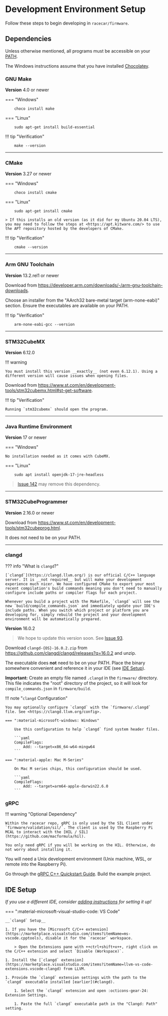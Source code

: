 # Development Environment Setup

Follow these steps to begin developing in `racecar/firmware`.

## Dependencies

Unless otherwise mentioned, all programs must be accessible on your [PATH](https://en.wikipedia.org/wiki/PATH_(variable)).

The Windows instructions assume that you have installed [Chocolatey](https://chocolatey.org/install).

### GNU Make

__Version__ 4.0 or newer

=== "Windows"

        choco install make

=== "Linux"

        sudo apt-get install build-essential

!!! tip "Verification"

        make --version

---

### CMake

__Version__ 3.27 or newer

=== "Windows"

        choco install cmake

=== "Linux"

        sudo apt-get install cmake

    > If this installs an old version (as it did for my Ubuntu 20.04 LTS), you may need to follow the steps at <https://apt.kitware.com/> to use the APT repository hosted by the developers of CMake.

!!! tip "Verification"

        cmake --version

---

### Arm GNU Toolchain

__Version__ 13.2.rel1 or newer

Download from <https://developer.arm.com/downloads/-/arm-gnu-toolchain-downloads>.

Choose an installer from the "AArch32 bare-metal target (arm-none-eabi)" section. Ensure the executables are available on your PATH.  

!!! tip "Verification"

        arm-none-eabi-gcc --version

---

### STM32CubeMX

__Version__ 6.12.0

!!! warning

    You must install this version __exactly__ (not even 6.12.1). Using a different version will cause issues when opening files.

Download from <https://www.st.com/en/development-tools/stm32cubemx.html#st-get-software>.

!!! tip "Verification"

    Running `stm32cubemx` should open the program.

---

### Java Runtime Environment

__Version__ 17 or newer

=== "Windows"

    No installation needed as it comes with CubeMX.

=== "Linux"

        sudo apt install openjdk-17-jre-headless

> [Issue 142](https://github.com/macformula/racecar/issues/142) may remove this dependency.

---

### STM32CubeProgrammer

__Version__ 2.16.0 or newer

Download from <https://www.st.com/en/development-tools/stm32cubeprog.html>.

It does not need to be on your PATH.

---

### clangd

??? info "What is `clangd`?"

    [`clangd`](https://clangd.llvm.org/) is our official C/C++ language server. It is __not required__ but will make your development experience much nicer. We have configured CMake to export your most recent compilation's build commands meaning you don't need to manually configure include paths or compiler flags for each project.

    Whenever you build a project with the Makefile, `clangd` will see the new `build/compile_commands.json` and immediately update your IDE's include paths. When you switch which project or platform you are developing for, simply rebuild the project and your development environment will be automatically prepared.

__Version__ 16.0.2

> We hope to update this version soon. See [Issue 93](https://github.com/macformula/racecar/issues/93).

Download `clangd-{OS}-16.0.2.zip` from <https://github.com/clangd/clangd/releases?q=16.0.2> and unzip.

The executable does __not__ need to be on your PATH. Place the binary somewhere convenient and reference it in your IDE (see [IDE Setup](#ide-setup)).

__Important:__ Create an empty file named `.clangd` in the `firmware/` directory. This file indicates the "root" directory of the project, so it will look for `compile_commands.json` in `firmware/build`.

!!! note "`clangd` Configuration"

    You may optionally configure `clangd` with the `firmware/.clangd` file. See <https://clangd.llvm.org/config>.
    
    === ":material-microsoft-windows: Windows"
    
        Use this configuration to help `clangd` find system header files.

        ```yaml
        CompileFlags:
            Add: --target=x86_64-w64-mingw64
        ```

    === ":material-apple: Mac M-Series"

        On Mac M series chips, this configuration should be used.

        ```yaml
        CompileFlags:
            Add: --target=arm64-apple-darwin22.6.0
        ```

### gRPC

!!! warning "Optional Dependency"

    Within the racecar repo, gRPC is only used by the SIL Client under `firmware/validation/sil/`. The client is used by the Raspberry Pi MCAL to interact with the [HIL / SIL](https://github.com/macformula/hil).

    You only need gRPC if you will be working on the HIL. Otherwise, do not worry about installing it.

You will need a Unix development environment (Unix machine, WSL, or remote into the Raspberry Pi).

Go through the [gRPC C++ Quickstart Guide](https://grpc.io/docs/languages/cpp/quickstart/). Build the example project.

## IDE Setup

_If you use a different IDE, consider [adding instructions](../tutorials/site-dev.md) for setting it up!_

=== ":material-microsoft-visual-studio-code: VS Code"

    __`clangd` Setup__

    1. If you have the [Microsoft C/C++ extension](https://marketplace.visualstudio.com/items?itemName=ms-vscode.cpptools), disable it for the `racecar` workspace.

        > Open the Extensions pane with ++ctrl+shift+x++, right click on the C/C++ extension and select `Disable (Workspace)`.
   
    1. Install the [`clangd` extension](https://marketplace.visualstudio.com/items?itemName=llvm-vs-code-extensions.vscode-clangd) from LLVM.   

    1. Provide the `clangd` extension settings with the path to the `clangd` executable installed [earlier](#clangd).

        1. Select the `clangd` extension and open :octicons-gear-24: Extension Settings.
        
        1. Paste the full `clangd` executable path in the "Clangd: Path" setting.
